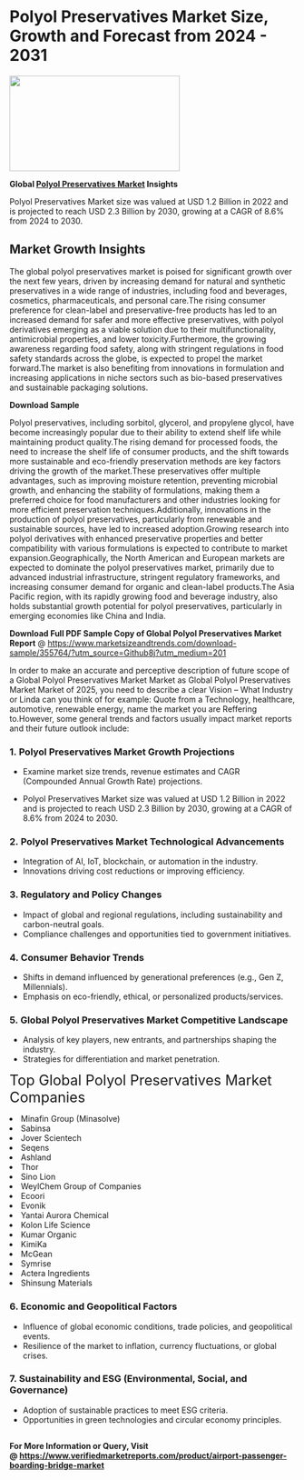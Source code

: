 <H1>Polyol Preservatives Market Size, Growth and Forecast from 2024 - 2031</H1><img class="aligncenter size-medium wp-image-584254" src="https://thirdeyenews.in/wp-content/uploads/2024/09/Global-Market-Research-300x168.jpeg" alt="" width="300" height="168" /><p><strong>Global&nbsp;<a href="https://www.marketsizeandtrends.com/download-sample/355764/?utm_source=Github8j?utm_medium=201">Polyol Preservatives Market</a> Insights</strong></p><p>Polyol Preservatives Market size was valued at USD 1.2 Billion in 2022 and is projected to reach USD 2.3 Billion by 2030, growing at a CAGR of 8.6% from 2024 to 2030.</p><p><h2>Market Growth Insights</h2> <p>The global polyol preservatives market is poised for significant growth over the next few years, driven by increasing demand for natural and synthetic preservatives in a wide range of industries, including food and beverages, cosmetics, pharmaceuticals, and personal care.The rising consumer preference for clean-label and preservative-free products has led to an increased demand for safer and more effective preservatives, with polyol derivatives emerging as a viable solution due to their multifunctionality, antimicrobial properties, and lower toxicity.Furthermore, the growing awareness regarding food safety, along with stringent regulations in food safety standards across the globe, is expected to propel the market forward.The market is also benefiting from innovations in formulation and increasing applications in niche sectors such as bio-based preservatives and sustainable packaging solutions.</p> <p><strong>Download Sample</strong></p> <p>Polyol preservatives, including sorbitol, glycerol, and propylene glycol, have become increasingly popular due to their ability to extend shelf life while maintaining product quality.The rising demand for processed foods, the need to increase the shelf life of consumer products, and the shift towards more sustainable and eco-friendly preservation methods are key factors driving the growth of the market.These preservatives offer multiple advantages, such as improving moisture retention, preventing microbial growth, and enhancing the stability of formulations, making them a preferred choice for food manufacturers and other industries looking for more efficient preservation techniques.Additionally, innovations in the production of polyol preservatives, particularly from renewable and sustainable sources, have led to increased adoption.Growing research into polyol derivatives with enhanced preservative properties and better compatibility with various formulations is expected to contribute to market expansion.Geographically, the North American and European markets are expected to dominate the polyol preservatives market, primarily due to advanced industrial infrastructure, stringent regulatory frameworks, and increasing consumer demand for organic and clean-label products.The Asia Pacific region, with its rapidly growing food and beverage industry, also holds substantial growth potential for polyol preservatives, particularly in emerging economies like China and India.</p> <p><span class=""><strong>Download Full PDF Sample Copy of Global Polyol Preservatives Market Report</strong> @ <a href="https://www.marketsizeandtrends.com/download-sample/355764/?utm_source=Github8j?utm_medium=201" target="_blank">https://www.marketsizeandtrends.com/download-sample/355764/?utm_source=Github8j?utm_medium=201</a></span></p><p>In order to make an accurate and perceptive description of future scope of a Global&nbsp;Polyol Preservatives Market Market as Global&nbsp;Polyol Preservatives Market Market of 2025, you need to describe a clear Vision &ndash; What Industry or Linda can you think of for example: Quote from a Technology, healthcare, automotive, renewable energy, name the market you are Reffering to.However, some general trends and factors usually impact market reports and their future outlook include:</p><h3>1.&nbsp;<strong>Polyol Preservatives Market Growth Projections</strong></h3><ul><li>Examine market size trends, revenue estimates and CAGR (Compounded Annual Growth Rate) projections.</li><li><p>Polyol Preservatives Market size was valued at USD 1.2 Billion in 2022 and is projected to reach USD 2.3 Billion by 2030, growing at a CAGR of 8.6% from 2024 to 2030.</p></li></ul><h3>2.&nbsp;<strong>Polyol Preservatives Market Technological Advancements</strong></h3><ul><li>Integration of AI, IoT, blockchain, or automation in the industry.</li><li>Innovations driving cost reductions or improving efficiency.</li></ul><h3>3.&nbsp;<strong>Regulatory and Policy Changes</strong></h3><ul><li>Impact of global and regional regulations, including sustainability and carbon-neutral goals.</li><li>Compliance challenges and opportunities tied to government initiatives.</li></ul><h3>4.&nbsp;<strong>Consumer Behavior Trends</strong></h3><ul><li>Shifts in demand influenced by generational preferences (e.g., Gen Z, Millennials).</li><li>Emphasis on eco-friendly, ethical, or personalized products/services.</li></ul><h3>5.&nbsp;<strong>Global Polyol Preservatives Market Competitive Landscape</strong></h3><ul><li>Analysis of key players, new entrants, and partnerships shaping the industry.</li><li>Strategies for differentiation and market penetration.</li></ul><p data-pm-slice="1 1 []"><span style="color: inherit; font-family: inherit; font-size: 25px;">Top Global Polyol Preservatives Market Companies</span></p><div class="" data-test-id=""><p><li>Minafin Group (Minasolve)</li><li> Sabinsa</li><li> Jover Scientech</li><li> Seqens</li><li> Ashland</li><li> Thor</li><li> Sino Lion</li><li> WeylChem Group of Companies</li><li> Ecoori</li><li> Evonik</li><li> Yantai Aurora Chemical</li><li> Kolon Life Science</li><li> Kumar Organic</li><li> KimiKa</li><li> McGean</li><li> Symrise</li><li> Actera Ingredients</li><li> Shinsung Materials</li></p></div><h3>6.&nbsp;<strong>Economic and Geopolitical Factors</strong></h3><ul><li>Influence of global economic conditions, trade policies, and geopolitical events.</li><li>Resilience of the market to inflation, currency fluctuations, or global crises.</li></ul><h3>7.&nbsp;<strong>Sustainability and ESG (Environmental, Social, and Governance)</strong></h3><ul><li>Adoption of sustainable practices to meet ESG criteria.</li><li>Opportunities in green technologies and circular economy principles.</li></ul><h2><strong style="font-size: 14px;">For More Information or Query, Visit @&nbsp;</strong><a style="background-color: #ffffff; font-size: 14px;" href="https://www.marketsizeandtrends.com/report/polyol-preservatives-market/" target="_blank">https://www.verifiedmarketreports.com/product/airport-passenger-boarding-bridge-market</a></h2>
